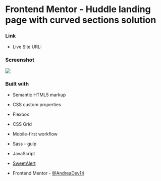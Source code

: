 # Frontend Mentor - Huddle landing page with curved sections solution

### Link

- Live Site URL:

### Screenshot

![](./screenshot.jpg)




### Built with

- Semantic HTML5 markup
- CSS custom properties
- Flexbox
- CSS Grid
- Mobile-first workflow
- Sass - gulp
- JavaScript
- [SweetAlert](https://sweetalert2.github.io/) 





- Frontend Mentor - [@AndreaDev14](https://www.frontendmentor.io/profile/AndreaDev14)


